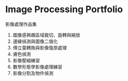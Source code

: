 # Image Processing Portfolio
影像處理作品集

1. 圖像感興趣區域裁切、旋轉與縮放
2. 邊緣偵測與圖像二值化
3. 傅立葉轉換與影像復原處理
4. 膚色偵測
5. 影像壓縮練習
6. 數學形態學影像處理練習
7. 影像分割及物件偵測